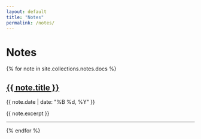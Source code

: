 ```yaml
---
layout: default
title: "Notes"
permalink: /notes/
---
```


<h1>Notes</h1>

{% for note in site.collections.notes.docs %}
  <h2><a href="{{ note.url }}">{{ note.title }}</a></h2>
  <p>{{ note.date | date: "%B %d, %Y" }}</p>
  <p>{{ note.excerpt }}</p>
  <hr>
{% endfor %}
